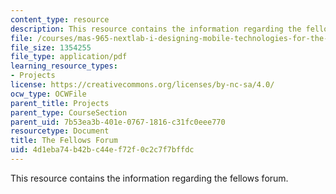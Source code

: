```yaml
---
content_type: resource
description: This resource contains the information regarding the fellows forum.
file: /courses/mas-965-nextlab-i-designing-mobile-technologies-for-the-next-billion-users-fall-2008/4d1eba74b42bc44ef72f0c2c7f7bffdc_MITMAS_965F08_fellows_final.pdf
file_size: 1354255
file_type: application/pdf
learning_resource_types:
- Projects
license: https://creativecommons.org/licenses/by-nc-sa/4.0/
ocw_type: OCWFile
parent_title: Projects
parent_type: CourseSection
parent_uid: 7b53ea3b-401e-0767-1816-c31fc0eee770
resourcetype: Document
title: The Fellows Forum
uid: 4d1eba74-b42b-c44e-f72f-0c2c7f7bffdc
---
```

This resource contains the information regarding the fellows forum.